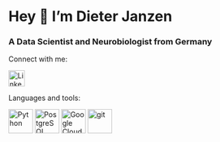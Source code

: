 # Hey 👋 I’m Dieter Janzen

### A Data Scientist and Neurobiologist from Germany

Connect with me:

<a href="https://www.linkedin.com/in/dieterjanzen/"><img alt="LinkedIn" title="LinkedIn" height="32" width="32" img src="https://cdn.jsdelivr.net/gh/devicons/devicon/icons/linkedin/linkedin-original.svg"></a>
</p>

Languages and tools:
<p float="left">
  <img src="https://cdn.jsdelivr.net/gh/devicons/devicon/icons/python/python-original.svg" height="48" width="48" alt="Python" title="Python"/> 
  <img src="https://cdn.jsdelivr.net/gh/devicons/devicon/icons/postgresql/postgresql-original.svg" height="48" width="48" alt="PostgreSQL"   title="PostgreSQL"/>
    <img src="https://cdn.jsdelivr.net/gh/devicons/devicon/icons/googlecloud/googlecloud-original.svg" height="48" width="48" alt="Google Cloud" title="Google Cloud"/>
  <img src="https://cdn.jsdelivr.net/gh/devicons/devicon/icons/git/git-plain.svg" height="48" width="48" alt="git" title="git"/>

</p>
          
          
          
